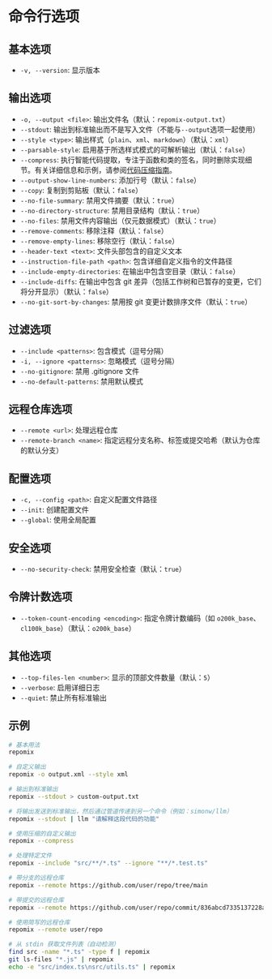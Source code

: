# 命令行选项

## 基本选项
- `-v, --version`: 显示版本

## 输出选项
- `-o, --output <file>`: 输出文件名（默认：`repomix-output.txt`）
- `--stdout`: 输出到标准输出而不是写入文件（不能与`--output`选项一起使用）
- `--style <type>`: 输出样式（`plain`、`xml`、`markdown`）（默认：`xml`）
- `--parsable-style`: 启用基于所选样式模式的可解析输出（默认：`false`）
- `--compress`: 执行智能代码提取，专注于函数和类的签名，同时删除实现细节。有关详细信息和示例，请参阅[代码压缩指南](code-compress)。
- `--output-show-line-numbers`: 添加行号（默认：`false`）
- `--copy`: 复制到剪贴板（默认：`false`）
- `--no-file-summary`: 禁用文件摘要（默认：`true`）
- `--no-directory-structure`: 禁用目录结构（默认：`true`）
- `--no-files`: 禁用文件内容输出（仅元数据模式）（默认：`true`）
- `--remove-comments`: 移除注释（默认：`false`）
- `--remove-empty-lines`: 移除空行（默认：`false`）
- `--header-text <text>`: 文件头部包含的自定义文本
- `--instruction-file-path <path>`: 包含详细自定义指令的文件路径
- `--include-empty-directories`: 在输出中包含空目录（默认：`false`）
- `--include-diffs`: 在输出中包含 git 差异（包括工作树和已暂存的变更，它们将分开显示）（默认：`false`）
- `--no-git-sort-by-changes`: 禁用按 git 变更计数排序文件（默认：`true`）

## 过滤选项
- `--include <patterns>`: 包含模式（逗号分隔）
- `-i, --ignore <patterns>`: 忽略模式（逗号分隔）
- `--no-gitignore`: 禁用 .gitignore 文件
- `--no-default-patterns`: 禁用默认模式

## 远程仓库选项
- `--remote <url>`: 处理远程仓库
- `--remote-branch <name>`: 指定远程分支名称、标签或提交哈希（默认为仓库的默认分支）

## 配置选项
- `-c, --config <path>`: 自定义配置文件路径
- `--init`: 创建配置文件
- `--global`: 使用全局配置

## 安全选项
- `--no-security-check`: 禁用安全检查（默认：`true`）

## 令牌计数选项
- `--token-count-encoding <encoding>`: 指定令牌计数编码（如 `o200k_base`、`cl100k_base`）（默认：`o200k_base`）

## 其他选项
- `--top-files-len <number>`: 显示的顶部文件数量（默认：`5`）
- `--verbose`: 启用详细日志
- `--quiet`: 禁止所有标准输出

## 示例

```bash
# 基本用法
repomix

# 自定义输出
repomix -o output.xml --style xml

# 输出到标准输出
repomix --stdout > custom-output.txt

# 将输出发送到标准输出，然后通过管道传递到另一个命令（例如：simonw/llm）
repomix --stdout | llm "请解释这段代码的功能"

# 使用压缩的自定义输出
repomix --compress

# 处理特定文件
repomix --include "src/**/*.ts" --ignore "**/*.test.ts"

# 带分支的远程仓库
repomix --remote https://github.com/user/repo/tree/main

# 带提交的远程仓库
repomix --remote https://github.com/user/repo/commit/836abcd7335137228ad77feb28655d85712680f1

# 使用简写的远程仓库
repomix --remote user/repo

# 从 stdin 获取文件列表（自动检测）
find src -name "*.ts" -type f | repomix
git ls-files "*.js" | repomix
echo -e "src/index.ts\nsrc/utils.ts" | repomix
```
